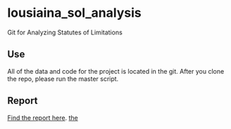# lousiaina_sol_analysis
Git for Analyzing Statutes of Limitations

## Use

All of the data and code for the project is located in the git. After you clone the repo, please run the master script.

## Report

[Find the report here](https://infogram.com/report-1h1749veeklxq6z?live).
[the](https://infogram.com/report-1h1749veeklxq6z?live)
